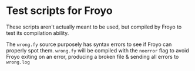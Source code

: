 # Test scripts for Froyo

These scripts aren't actually meant to be used, but
compiled by Froyo to test its compilation ability.

The `wrong.fy` source purposely has syntax errors to
see if Froyo can properly spot them. `wrong.fy` will
be compiled with the `noerror` flag to avoid Froyo
exiting on an error, producing a broken file & sending
all errors to `wrong.log`
